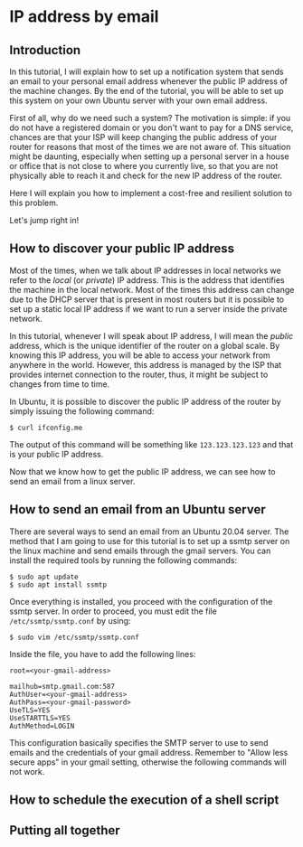 # IP address by email

## Introduction

In this tutorial, I will explain how to set up a notification system that sends an email to your personal email address whenever the public IP address of the machine changes. By the end of the tutorial, you will be able to set up this system on your own Ubuntu server with your own email address.

First of all, why do we need such a system? The motivation is simple: if you do not have a registered domain or you don't want to pay for a DNS service, chances are that your ISP will keep changing the public address of your router for reasons that most of the times we are not aware of.
This situation might be daunting, especially when setting up a personal server in a house or office that is not close to where you currently live, so that you are not physically able to reach it and check for the new IP address of the router.

Here I will explain you how to implement a cost-free and resilient solution to this problem.

Let's jump right in!

## How to discover your public IP address

Most of the times, when we talk about IP addresses in local networks we refer to the *local* (or *private*) IP address. This is the address that identifies the machine in the local network. Most of the times this address can change due to the DHCP server that is present in most routers but it is possible to set up a static local IP address if we want to run a server inside the private network. 

In this tutorial, whenever I will speak about IP address, I will mean the *public* address, which is the unique identifier of the router on a global scale. By knowing this IP address, you will be able to access your network from anywhere in the world. However, this address is managed by the ISP that provides internet connection to the router, thus, it might be subject to changes from time to time.

In Ubuntu, it is possible to discover the public IP address of the router by simply issuing the following command:

```
$ curl ifconfig.me
```

The output of this command will be something like ``123.123.123.123`` and that is your public IP address.

Now that we know how to get the public IP address, we can see how to send an email from a linux server.

## How to send an email from an Ubuntu server

There are several ways to send an email from an Ubuntu 20.04 server. The method that I am going to use for this tutorial is to set up a ssmtp server on the linux machine and send emails through the gmail servers. You can install the required tools by running the following commands:

```
$ sudo apt update
$ sudo apt install ssmtp
```

Once everything is installed, you proceed with the configuration of the ssmtp server. In order to proceed, you must edit the file ``/etc/ssmtp/ssmtp.conf`` by using:

```
$ sudo vim /etc/ssmtp/ssmtp.conf
```

Inside the file, you have to add the following lines:

```
root=<your-gmail-address>

mailhub=smtp.gmail.com:587
AuthUser=<your-gmail-address>
AuthPass=<your-gmail-password>
UseTLS=YES
UseSTARTTLS=YES
AuthMethod=LOGIN
```

This configuration basically specifies the SMTP server to use to send emails and the credentials of your gmail address. Remember to "Allow less secure apps" in your gmail setting, otherwise the following commands will not work.
## How to schedule the execution of a shell script

## Putting all together
